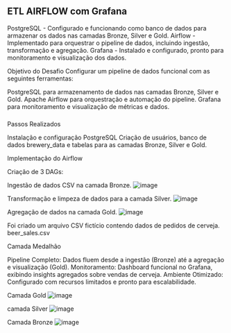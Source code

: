 ## ETL AIRFLOW com Grafana

PostgreSQL - Configurado e funcionando como banco de dados para armazenar os dados nas camadas Bronze, Silver e Gold.
Airflow - Implementado para orquestrar o pipeline de dados, incluindo ingestão, transformação e agregação.
Grafana - Instalado e configurado, pronto para monitoramento e visualização dos dados.

Objetivo do Desafio
Configurar um pipeline de dados funcional com as seguintes ferramentas:

PostgreSQL para armazenamento de dados nas camadas Bronze, Silver e Gold.
Apache Airflow para orquestração e automação do pipeline.
Grafana para monitoramento e visualização de métricas e dados.

###

Passos Realizados

Instalação e configuração PostgreSQL
Criação de usuários, banco de dados brewery_data e tabelas para as camadas Bronze, Silver e Gold.

Implementação do Airflow

Criação de 3 DAGs:

Ingestão de dados CSV na camada Bronze.
![image](https://github.com/user-attachments/assets/b83641cb-a78b-489a-88dd-8aca8a42ca6d)

Transformação e limpeza de dados para a camada Silver.
![image](https://github.com/user-attachments/assets/298d606e-e1ab-477c-a44d-c3f5de142cf4)

Agregação de dados na camada Gold.
![image](https://github.com/user-attachments/assets/4f0cb91a-0c2e-43a8-af7d-9ab8679faa8c)

Foi criado um arquivo CSV fictício contendo dados de pedidos de cerveja.
beer_sales.csv

Camada Medalhão 

Pipeline Completo: Dados fluem desde a ingestão (Bronze) até a agregação e visualização (Gold).
Monitoramento: Dashboard funcional no Grafana, exibindo insights agregados sobre vendas de cerveja.
Ambiente Otimizado: Configurado com recursos limitados e pronto para escalabilidade.

Camada Gold
![image](https://github.com/user-attachments/assets/46f587b5-f4ff-4d23-bd31-2ea7274d7488)

camada Silver
![image](https://github.com/user-attachments/assets/8f1a78e7-f922-4ee1-9475-029dcd306a6a)

Camada Bronze
![image](https://github.com/user-attachments/assets/5225fa6a-044e-4914-948c-0677b411b587)






